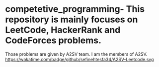 # competetive_programming- This  repository is mainly focuses on LeetCode, HackerRank and CodeForces problems.
Those problems are given by A2SV team. I am the members of A2SV.
https://wakatime.com/badge/github/sefinehtesfa34/A2SV-Leetcode.svg
